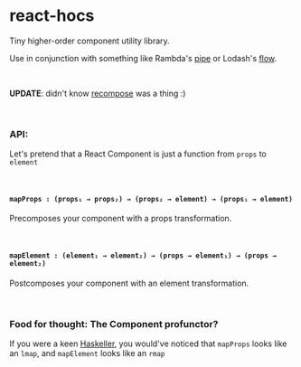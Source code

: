 # react-hocs

Tiny higher-order component utility library.

Use in conjunction with something like Rambda's [pipe](http://ramdajs.com/docs/#pipe) or Lodash's [flow](https://lodash.com/docs/4.17.2#flow).

<br/>

**UPDATE**: didn't know [recompose](https://github.com/acdlite/recompose) was a thing :)

<br/>

### API:

Let's pretend that a React Component is just a function from `props` to `element`

<br/>

#### `mapProps : (props₁ → props₂) → (props₂ → element) → (props₁ → element)`
Precomposes your component with a props transformation.


<br/>

#### `mapElement : (element₁ → element₂) → (props → element₁) → (props → element₂)`
Postcomposes your component with an element transformation.

<br/>

### Food for thought: The Component profunctor?
If you were a keen [Haskeller](https://hackage.haskell.org/package/profunctors-5.2/docs/Data-Profunctor.html),
you would've noticed that `mapProps` looks like an `lmap`, and `mapElement` looks like an `rmap`
